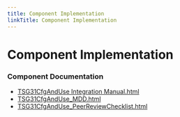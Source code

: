 ```yaml
---
title: Component Implementation
linkTitle: Component Implementation
---
```


# Component Implementation
### Component Documentation

- [TSG31CfgAndUse Integration Manual.html](doc/TSG31CfgAndUse%20Integration%20Manual.html)
- [TSG31CfgAndUse_MDD.html](doc/TSG31CfgAndUse_MDD.html)
- [TSG31CfgAndUse_PeerReviewChecklist.html](doc/TSG31CfgAndUse_PeerReviewChecklist.html)

